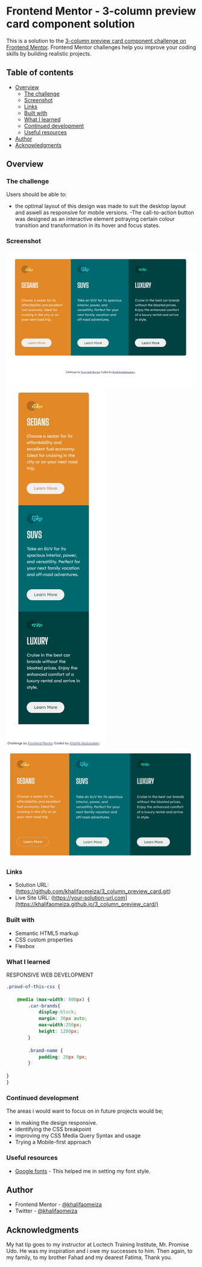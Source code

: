# Frontend Mentor - 3-column preview card component solution

This is a solution to the [3-column preview card component challenge on Frontend Mentor](https://www.frontendmentor.io/challenges/3column-preview-card-component-pH92eAR2-). Frontend Mentor challenges help you improve your coding skills by building realistic projects. 


## Table of contents

- [Overview](#overview)
  - [The challenge](#the-challenge)
  - [Screenshot](#screenshot)
  - [Links](#links)
  - [Built with](#built-with)
  - [What I learned](#what-i-learned)
  - [Continued development](#continued-development)
  - [Useful resources](#useful-resources)
- [Author](#author)
- [Acknowledgments](#acknowledgments)


## Overview

### The challenge

Users should be able to:

- the optimal layout of this design was made to suit the desktop layout and aswell as responsive for mobile versions. 
-The call-to-action button was designed as an interactive element potraying certain colour transition and transformation in its hover and focus states.

### Screenshot

![](images/desktop_view_result.jpg)
![](images/mobile_version_result.jpg)
![](images/desktop_view_active_state.jpg)



### Links

- Solution URL:(https://github.com/khalifaomeiza/3_column_preview_card.git)
- Live Site URL:  (https://your-solution-url.com](https://khalifaomeiza.github.io/3_column_preview_card/) 


### Built with

- Semantic HTML5 markup
- CSS custom properties
- Flexbox


### What I learned
RESPONSIVE WEB DEVELOPMENT


```css
.proud-of-this-css {
  
    @media (max-width: 800px) {
        .car-brands{
            display:block;
            margin: 30px auto;
            max-width:250px;
            height: 1200px;
        }

        .brand-name {
            padding: 20px 0px;
        }

}
}
```

### Continued development

The areas i would want to focus on in future projects would be;
- In making the design responsive.
- identifying the CSS breakpoint
- improving my CSS Media Query Syntax and usage
- Trying a Mobile-first approach



### Useful resources

- [Google fonts](https://fonts.google.com/) - This helped me in setting my font style.



## Author

- Frontend Mentor - [@khalifaomeiza](https://www.frontendmentor.io/profile/khalifaomeiza)
- Twitter - [@khalifaomeiza](https://www.twitter.com/khalifaomeiza)



## Acknowledgments

My hat tip goes to my instructor at Loctech Training Institute, Mr. Promise Udo. He was my inspiration and i owe my successes to him. Then again, to my family, to my brother Fahad and my dearest Fatima, Thank you.


